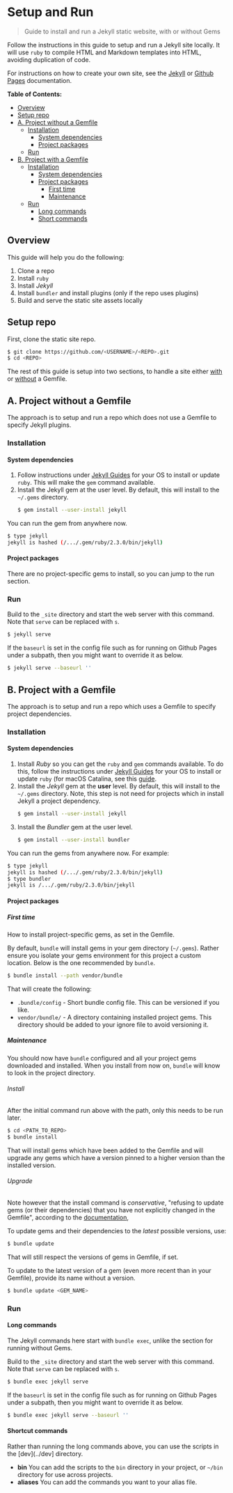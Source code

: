 # Setup and Run
> Guide to install and run a Jekyll static website, with or without Gems

Follow the instructions in this guide to setup and run a Jekyll site locally. It will use `ruby` to compile HTML and Markdown templates into HTML, avoiding duplication of code.

For instructions on how to create your own site, see the [Jekyll](https://jekyllrb.com) or [Github Pages](https://pages.github.com/) documentation.


**Table of Contents:**

- [Overview](#Overview)
- [Setup repo](#Setup-repo)
- [A. Project without a Gemfile](#A-Project-without-a-Gemfile)
    - [Installation](#Installation)
        - [System dependencies](#System-dependencies)
        - [Project packages](#Project-packages)
    - [Run](#Run)
- [B. Project with a Gemfile](#B-Project-with-a-Gemfile)
    - [Installation](#Installation-1)
        - [System dependencies](#System-dependencies-1)
        - [Project packages](#Project-packages-1)
            - [First time](#First-time)
            - [Maintenance](#Maintenance)
    - [Run](#Run-1)
        - [Long commands](#Long-commands)
        - [Short commands](#Long-commands)


## Overview

This guide will help you do the following:

1. Clone a repo
2. Install `ruby`
3. Install _Jekyll_
4. Install `bundler` and install plugins (only if the repo uses plugins)
5. Build and serve the static site assets locally


## Setup repo

First, clone the static site repo.

```bash
$ git clone https://github.com/<USERNAME>/<REPO>.git
$ cd <REPO>
```

The rest of this guide is setup into two sections, to handle a site either [with](#b-project-with-a-gemfile) or [without](#a-project-without-a-gemfile) a Gemfile.

## A. Project without a Gemfile

The approach is to setup and run a repo which does not use a Gemfile to specify Jekyll plugins.

### Installation

#### System dependencies

1. Follow instructions under [Jekyll Guides](https://jekyllrb.com/docs/installation/#guides) for your OS to install or update `ruby`. This will make the `gem` command available.
2. Install the Jekyll gem at the user level. By default, this will install to the `~/.gems` directory.
    ```bash
    $ gem install --user-install jekyll
    ```

You can run the gem from anywhere now.

```bash
$ type jekyll
jekyll is hashed (/.../.gem/ruby/2.3.0/bin/jekyll)
```


#### Project packages

There are no project-specific gems to install, so you can jump to the run section.


### Run

Build to the `_site` directory and start the web server with this command. Note that `serve` can be replaced with `s`.

```bash
$ jekyll serve
```

If the `baseurl` is set in the config file such as for running on Github Pages under a subpath, then you might want to override it as below.

```bash
$ jekyll serve --baseurl ''
```

## B. Project with a Gemfile

The approach is to setup and run a repo which uses a Gemfile to specify project dependencies.

### Installation

#### System dependencies

1. Install _Ruby_ so you can get the `ruby` and `gem` commands available. To do this, follow the instructions under [Jekyll Guides](https://jekyllrb.com/docs/installation/#guides) for your OS to install or update `ruby` (for macOS Catalina, see this [guide](https://github.com/MichaelCurrin/learn-to-code/blob/master/Scripting%20languages/Ruby/README.md#macos).
2. Install the _Jekyll_ gem at the **user** level. By default, this will install to the `~/.gems` directory. Note, this step is not need for projects which in install Jekyll a project dependency.
    ```bash
    $ gem install --user-install jekyll
    ```
3. Install the _Bundler_ gem at the user level.
    ```bash
    $ gem install --user-install bundler
    ```

You can run the gems from anywhere now. For example:

```bash
$ type jekyll
jekyll is hashed (/.../.gem/ruby/2.3.0/bin/jekyll)
$ type bundler
jekyll is /.../.gem/ruby/2.3.0/bin/jekyll
```


#### Project packages

##### First time

How to install project-specific gems, as set in the Gemfile.

By default, `bundle` will install gems in your gem directory (`~/.gems`). Rather ensure you isolate your gems environment for this project a custom location. Below is the one recommended by `bundle`.

```bash
$ bundle install --path vendor/bundle
```

That will create the following:

- `.bundle/config` - Short bundle config file. This can be versioned if you like.
- `vendor/bundle/` - A directory containing installed project gems. This directory should be added to your ignore file to avoid versioning it.


##### Maintenance

You should now have `bundle` configured and all your project gems downloaded and installed. When you install from now on, `bundle` will know to look in the project directory.

###### Install

After the initial command run above with the path, only this needs to be run later. 

```bash
$ cd <PATH_TO_REPO>
$ bundle install
```

That will install gems which have been added to the Gemfile and will upgrade any gems which have a version pinned to a higher version than the installed version. 

###### Upgrade

Note however that the install command is _conservative_, "refusing to update gems (or their dependencies) that you have not explicitly changed in the Gemfile", according to the [documentation](https://bundler.io/v2.0/guides/updating_gems.html),

To update gems and their dependencies to the _latest_ possible versions, use:

```bash
$ bundle update
```

That will still respect the versions of gems in Gemfile, if set.

To update to the latest version of a gem (even more recent than in your Gemfile), provide its name without a version.

```bash
$ bundle update <GEM_NAME>
```

### Run

#### Long commands

The Jekyll commands here start with `bundle exec`, unlike the section for running without Gems.

Build to the `_site` directory and start the web server with this command. Note that `serve` can be replaced with `s`.

```bash
$ bundle exec jekyll serve
```

If the `baseurl` is set in the config file such as for running on Github Pages under a subpath, then you might want to override it as below.

```bash
$ bundle exec jekyll serve --baseurl ''
```

#### Shortcut commands

Rather than running the long commands above, you can use the scripts in the [dev](../dev] directory.

- **bin** You can add the scripts to the `bin` directory in your project, or `~/bin` directory for use across projects.
- **aliases** You can add the commands you want to your alias file.
